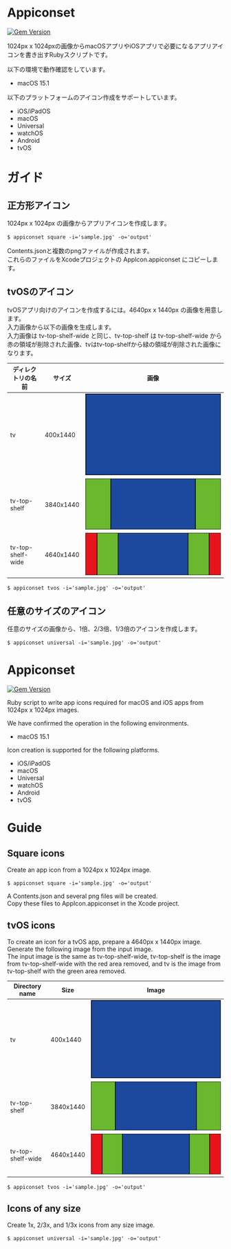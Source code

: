 <!---------------------------->
<!-- multilingual suffix: en, ja -->
<!-- no suffix: en -->
<!---------------------------->

<!-- $ mmg README.base.md -->

<!-- [ja] -->

# Appiconset

[![Gem Version](https://badge.fury.io/rb/appiconset.svg)](https://badge.fury.io/rb/appiconset)

1024px x 1024pxの画像からmacOSアプリやiOSアプリで必要になるアプリアイコンを書き出すRubyスクリプトです。

以下の環境で動作確認をしています。  
* macOS 15.1

以下のプラットフォームのアイコン作成をサポートしています。
* iOS/iPadOS
* macOS
* Universal
* watchOS
* Android
* tvOS

# ガイド

## 正方形アイコン

1024px x 1024px の画像からアプリアイコンを作成します。

```
$ appiconset square -i='sample.jpg' -o='output'   
```

Contents.jsonと複数のpngファイルが作成されます。  
これらのファイルをXcodeプロジェクトの AppIcon.appiconset にコピーします。


## tvOSのアイコン

tvOSアプリ向けのアイコンを作成するには。4640px x 1440px の画像を用意します。  
入力画像から以下の画像を生成します。  
入力画像は tv-top-shelf-wide と同じ、tv-top-shelf は tv-top-shelf-wide から赤の領域が削除された画像、tvはtv-top-shelfから緑の領域が削除された画像になります。

| ディレクトリの名前 | サイズ | 画像 |
|--|--|--|
| tv | 400x1440 | ![tv](sample/tv/Icon@2x.png) |
| tv-top-shelf | 3840x1440 | ![tv-top-shelf](sample/tv-top-shelf/Icon@2x.png)|
| tv-top-shelf-wide | 4640x1440 |![tv-top-shelf-wide](sample/tv-top-shelf-wide/Icon@2x.png) |

```
$ appiconset tvos -i='sample.jpg' -o='output'   
```

## 任意のサイズのアイコン

任意のサイズの画像から、1倍、2/3倍、1/3倍のアイコンを作成します。

```
$ appiconset universal -i='sample.jpg' -o='output'   
```

<!-- [en] -->

# Appiconset

[![Gem Version](https://badge.fury.io/rb/appiconset.svg)](https://badge.fury.io/rb/appiconset)

Ruby script to write app icons required for macOS and iOS apps from 1024px x 1024px images.

We have confirmed the operation in the following environments.
* macOS 15.1

Icon creation is supported for the following platforms.
* iOS/iPadOS
* macOS
* Universal
* watchOS
* Android
* tvOS

# Guide

## Square icons

Create an app icon from a 1024px x 1024px image.

```
$ appiconset square -i='sample.jpg' -o='output'   
```

A Contents.json and several png files will be created.  
Copy these files to AppIcon.appiconset in the Xcode project.


## tvOS icons

To create an icon for a tvOS app, prepare a 4640px x 1440px image.  
Generate the following image from the input image.  
The input image is the same as tv-top-shelf-wide, tv-top-shelf is the image from tv-top-shelf-wide with the red area removed, and tv is the image from tv-top-shelf with the green area removed.

| Directory name | Size | Image |
|--|--|--|
| tv | 400x1440 | ![tv](sample/tv/Icon@2x.png) |
| tv-top-shelf | 3840x1440 | ![tv-top-shelf](sample/tv-top-shelf/Icon@2x.png)|
| tv-top-shelf-wide | 4640x1440 |![tv-top-shelf-wide](sample/tv-top-shelf-wide/Icon@2x.png) |

```
$ appiconset tvos -i='sample.jpg' -o='output'   
```

## Icons of any size

Create 1x, 2/3x, and 1/3x icons from any size image.

```
$ appiconset universal -i='sample.jpg' -o='output'   
```